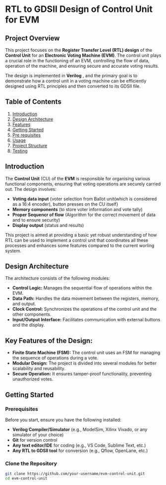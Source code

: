 # RTL to GDSII Design of Control Unit for EVM

## Project Overview

This project focuses on the **Register Transfer Level (RTL) design** of the **Control Unit** for an **Electronic Voting Machine (EVM)**. The control unit plays a crucial role in the functioning of an EVM, controlling the flow of data, operation of the machine, and ensuring secure and accurate voting results.

The design is implemented in **Verilog** , and the primary goal is to demonstrate how a control unit in a voting machine can be efficiently designed using RTL principles and then converted to its GDSII file.

## Table of Contents

1. [Introduction](#introduction)
2. [Design Architecture](#design-architecture)
3. [Features](#features)
4. [Getting Started](#getting-started)
5. [Pre requisites](#prerequisites)
6. [Usage](#usage)
7. [Project Structure](#project-structure)
8. [Testing](#testing)


## Introduction

The **Control Unit** (CU) of the **EVM** is responsible for organising various functional components, ensuring that voting operations are securely carried out. The design involves:

- **Voting data input** {voter selection from Ballot unit(which is considered as a 16:4 encoder), button presses on the CU itself}
- **Memory components** (to store voter information and vote tally)
- **Proper Sequencr of flow** (Algorithm for the correct movement of data and to ensure security)
- **Display output** (status and results)

This project is aimed at providing a basic yet robust understanding of how RTL can be used to implement a control unit that coordinates all these processes and enhances some features compared to the current worling system.

## Design Architecture

The architecture consists of the following modules:

- **Control Logic:** Manages the sequential flow of operations within the EVM.
- **Data Path:** Handles the data movement between the registers, memory, and output.
- **Clock Control:** Synchronizes the operations of the control unit and the other components.
- **Input/Output Interface:** Facilitates communication with external buttons and the display.

## Key Features of the Design:

- **Finite State Machine (FSM):** The control unit uses an FSM for managing the sequence of operations during a vote.
- **Modular Design:** The project is divided into several modules for better scalability and reusability.
- **Secure Operation:** It ensures tamper-proof functionality, preventing unauthorized votes.

## Getting Started

### Prerequisites

Before you start, ensure you have the following installed:

- **Verilog Compiler/Simulator** (e.g., ModelSim, Xilinx Vivado, or any simulator of your choice)
- **Git** for version control
- **Any text editor/IDE** for coding (e.g., VS Code, Sublime Text, etc.)
- **Any RTL to GDSII tool** for conversion (e.g., Qflow, OpenLane, etc.)

### Clone the Repository

```bash
git clone https://github.com/your-username/evm-control-unit.git
cd evm-control-unit

